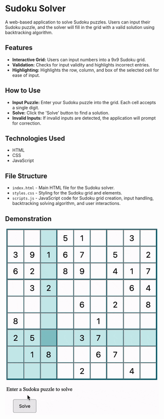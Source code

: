 # Sudoku Solver
A web-based application to solve Sudoku puzzles. Users can input their Sudoku puzzle, and the solver will fill in the grid with a valid solution using backtracking algorithm.

## Features
- **Interactive Grid:** Users can input numbers into a 9x9 Sudoku grid.
- **Validation:** Checks for input validity and highlights incorrect entries.
- **Highlighting:** Highlights the row, column, and box of the selected cell for ease of input.

## How to Use
- **Input Puzzle:** Enter your Sudoku puzzle into the grid. Each cell accepts a single digit.
- **Solve:** Click the 'Solve' button to find a solution.
- **Invalid Inputs:** If invalid inputs are detected, the application will prompt for correction.

## Technologies Used
- HTML
- CSS
- JavaScript

## File Structure
- `index.html` - Main HTML file for the Sudoku solver.
- `styles.css` - Styling for the Sudoku grid and elements.
- `scripts.js` - JavaScript code for Sudoku grid creation, input handling, backtracking solving algorithm, and user interactions.

## Demonstration
![](solver.gif)
